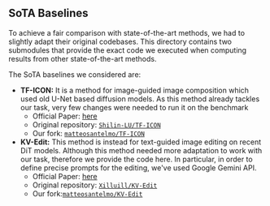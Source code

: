 ## SoTA Baselines

To achieve a fair comparison with state-of-the-art methods, we had to slightly adapt their original codebases. This directory contains two submodules that provide the exact code we executed when computing results from other state-of-the-art methods. 

The SoTA baselines we considered are:
- **TF-ICON:**
    It is a method for image-guided image composition which used old U-Net based diffusion models. As this method already tackles our task, very few changes were needed to run it on the benchmark
    - Official Paper: [here](https://arxiv.org/abs/2307.12493)
    - Original repository: [`Shilin-LU/TF-ICON`](https://github.com/Shilin-LU/TF-ICON)
    - Our fork: [`matteosantelmo/TF-ICON`](https://github.com/matteosantelmo/TF-ICON)
- **KV-Edit:**
    This method is instead for text-guided image editing on recent DiT models. Although this method needed more adaptation to work with our task, therefore we provide the code here. In particular, in order to define precise prompts for the editing, we've used Google Gemini API.
    - Official Paper: [here](https://arxiv.org/abs/2502.17363)
    - Original repository: [`Xilluill/KV-Edit`](https://github.com/Xilluill/KV-Edit)
    - Our fork:[`matteosantelmo/KV-Edit`](https://github.com/matteosantelmo/KV-Edit)